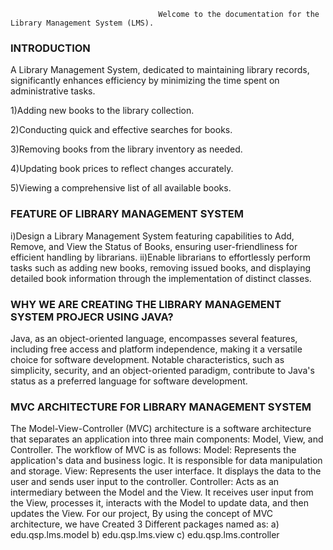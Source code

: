                                      Welcome to the documentation for the Library Management System (LMS). 

<h3>INTRODUCTION</h3>


A Library Management System, dedicated to maintaining library records, significantly enhances efficiency by minimizing the time spent on administrative tasks. 


1)Adding new books to the library collection.

2)Conducting quick and effective searches for books.

3)Removing books from the library inventory as needed.

4)Updating book prices to reflect changes accurately.

5)Viewing a comprehensive list of all available books.

<h3>FEATURE OF LIBRARY MANAGEMENT SYSTEM</h3>

i)Design a Library Management System featuring capabilities to Add, Remove, and View the Status of Books, ensuring user-friendliness for efficient handling by librarians.
ii)Enable librarians to effortlessly perform tasks such as adding new books, removing issued books, and displaying detailed book information through the implementation of distinct classes.

<h3>WHY WE ARE CREATING THE LIBRARY MANAGEMENT SYSTEM PROJECR
USING JAVA?</h3>

Java, as an object-oriented language, encompasses several features, including free access and platform independence, making it a versatile choice for software development.
Notable characteristics, such as simplicity, security, and an object-oriented paradigm, contribute to Java's status as a preferred language for software development.

<h3>MVC ARCHITECTURE FOR LIBRARY MANAGEMENT SYSTEM</h3>

The Model-View-Controller (MVC) architecture is a software architecture that
separates an application into three main components: Model, View, and
Controller. The workflow of MVC is as follows:
Model: Represents the application's data and business logic. It is responsible for
data manipulation and storage.
View: Represents the user interface. It displays the data to the user and sends
user input to the controller.
Controller: Acts as an intermediary between the Model and the View. It receives
user input from the View, processes it, interacts with the Model to update data,
and then updates the View.
For our project, By using the concept of MVC architecture, we have Created 3
Different packages named as: a) edu.qsp.lms.model
b) edu.qsp.lms.view
c) edu.qsp.lms.controller
